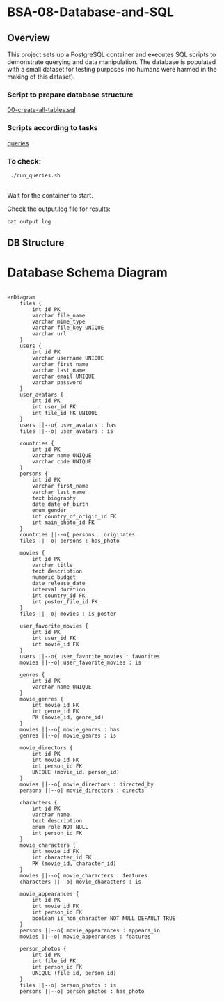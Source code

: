 # BSA-08-Database-and-SQL

## Overview

This project sets up a PostgreSQL container and executes SQL scripts to demonstrate querying and data manipulation. The database is populated with a small dataset for testing purposes (no humans were harmed in the making of this dataset).

### Script to prepare database structure

[00-create-all-tables.sql](queries-create_tables%2F00-create-all-tables.sql)

### Scripts according to tasks

[queries](queries)

### To check:

```bash
 ./run_queries.sh
 
 ```

Wait for the container to start.

Check the output.log file for results:
```
cat output.log
```
## DB Structure 
# Database Schema Diagram

```mermaid

erDiagram
    files {
        int id PK
        varchar file_name
        varchar mime_type
        varchar file_key UNIQUE
        varchar url
    }
    users {
        int id PK
        varchar username UNIQUE
        varchar first_name
        varchar last_name
        varchar email UNIQUE
        varchar password
    }
    user_avatars {
        int id PK
        int user_id FK
        int file_id FK UNIQUE
    }
    users ||--o{ user_avatars : has
    files ||--o| user_avatars : is

    countries {
        int id PK
        varchar name UNIQUE
        varchar code UNIQUE
    }
    persons {
        int id PK
        varchar first_name
        varchar last_name
        text biography
        date date_of_birth
        enum gender
        int country_of_origin_id FK
        int main_photo_id FK
    }
    countries ||--o{ persons : originates
    files ||--o| persons : has_photo

    movies {
        int id PK
        varchar title
        text description
        numeric budget
        date release_date
        interval duration
        int country_id FK
        int poster_file_id FK
    }
    files ||--o| movies : is_poster

    user_favorite_movies {
        int id PK
        int user_id FK
        int movie_id FK
    }
    users ||--o{ user_favorite_movies : favorites
    movies ||--o| user_favorite_movies : is

    genres {
        int id PK
        varchar name UNIQUE
    }
    movie_genres {
        int movie_id FK
        int genre_id FK
        PK (movie_id, genre_id)
    }
    movies ||--o{ movie_genres : has
    genres ||--o| movie_genres : is

    movie_directors {
        int id PK
        int movie_id FK
        int person_id FK
        UNIQUE (movie_id, person_id)
    }
    movies ||--o{ movie_directors : directed_by
    persons ||--o| movie_directors : directs

    characters {
        int id PK
        varchar name
        text description
        enum role NOT NULL
        int person_id FK
    }
    movie_characters {
        int movie_id FK
        int character_id FK
        PK (movie_id, character_id)
    }
    movies ||--o{ movie_characters : features
    characters ||--o| movie_characters : is

    movie_appearances {
        int id PK
        int movie_id FK
        int person_id FK
        boolean is_non_character NOT NULL DEFAULT TRUE
    }
    persons ||--o{ movie_appearances : appears_in
    movies ||--o| movie_appearances : features

    person_photos {
        int id PK
        int file_id FK
        int person_id FK
        UNIQUE (file_id, person_id)
    }
    files ||--o| person_photos : is
    persons ||--o| person_photos : has_photo


```